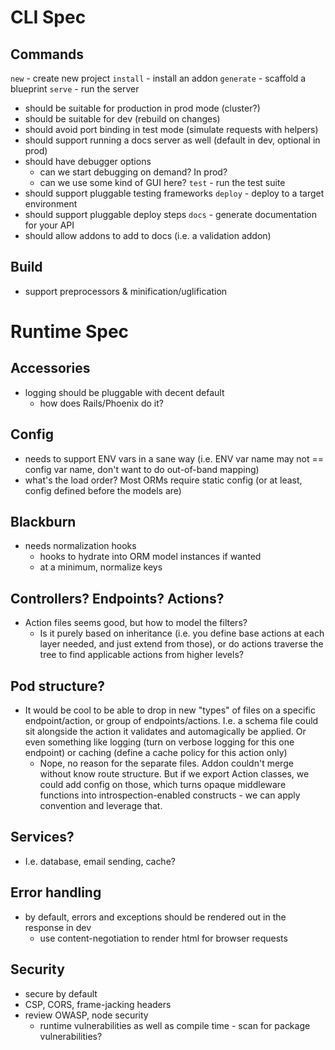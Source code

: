 # CLI Spec

## Commands

`new` - create new project
`install` - install an addon
`generate` - scaffold a blueprint
`serve` - run the server
  * should be suitable for production in prod mode (cluster?)
  * should be suitable for dev (rebuild on changes)
  * should avoid port binding in test mode (simulate requests with helpers)
  * should support running a docs server as well (default in dev, optional in prod)
  * should have debugger options
    * can we start debugging on demand? In prod?
    * can we use some kind of GUI here?
`test` - run the test suite
  * should support pluggable testing frameworks
`deploy` - deploy to a target environment
  * should support pluggable deploy steps
`docs` - generate documentation for your API
  * should allow addons to add to docs (i.e. a validation addon)

## Build

* support preprocessors & minification/uglification





# Runtime Spec

## Accessories

* logging should be pluggable with decent default
  * how does Rails/Phoenix do it?


## Config

* needs to support ENV vars in a sane way (i.e. ENV var name may not == config var name, don't want to do out-of-band mapping)
* what's the load order? Most ORMs require static config (or at least, config defined before the models are)


## Blackburn

* needs normalization hooks
  * hooks to hydrate into ORM model instances if wanted
  * at a minimum, normalize keys


## Controllers? Endpoints? Actions?

* Action files seems good, but how to model the filters?
  * Is it purely based on inheritance (i.e. you define base actions at each layer needed, and just extend from those), or do actions traverse the tree to find applicable actions from higher levels?

## Pod structure?

* It would be cool to be able to drop in new "types" of files on a specific endpoint/action, or group of endpoints/actions. I.e. a schema file could sit alongside the action it validates and automagically be applied. Or even something like logging (turn on verbose logging for this one endpoint) or caching (define a cache policy for this action only)
  * Nope, no reason for the separate files. Addon couldn't merge without know route structure. But if we export Action classes, we could add config on those, which turns opaque middleware functions into introspection-enabled constructs - we can apply convention and leverage that.

## Services?

* I.e. database, email sending, cache?

## Error handling

* by default, errors and exceptions should be rendered out in the response in dev
  * use content-negotiation to render html for browser requests

## Security

* secure by default
* CSP, CORS, frame-jacking headers
* review OWASP, node security
  * runtime vulnerabilities as well as compile time - scan for package vulnerabilities?
